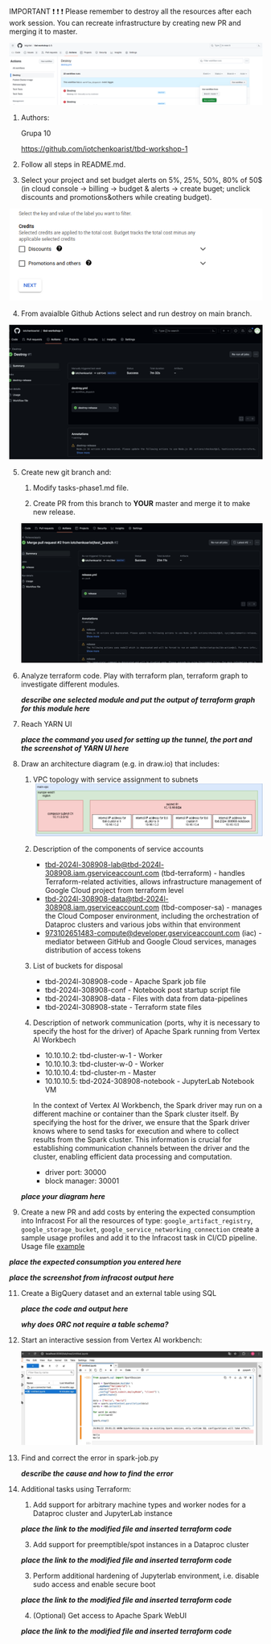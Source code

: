 IMPORTANT ❗ ❗ ❗ Please remember to destroy all the resources after each work session. You can recreate infrastructure by creating new PR and merging it to master.
  
![img.png](doc/figures/destroy.png)

1. Authors:

   Grupa 10

   https://github.com/iotchenkoarist/tbd-workshop-1
   
2. Follow all steps in README.md.

3. Select your project and set budget alerts on 5%, 25%, 50%, 80% of 50$ (in cloud console -> billing -> budget & alerts -> create buget; unclick discounts and promotions&others while creating budget).

  ![img.png](doc/figures/discounts.png)

4. From avaialble Github Actions select and run destroy on main branch.


  ![img.png](doc/figures/destroy_resources.png)
   
5. Create new git branch and:
    1. Modify tasks-phase1.md file.
    
    2. Create PR from this branch to **YOUR** master and merge it to make new release. 
    
      ![img.png](doc/figures/release.png)


6. Analyze terraform code. Play with terraform plan, terraform graph to investigate different modules.

    ***describe one selected module and put the output of terraform graph for this module here***
   
7. Reach YARN UI
   
   ***place the command you used for setting up the tunnel, the port and the screenshot of YARN UI here***
   
8. Draw an architecture diagram (e.g. in draw.io) that includes:
    1. VPC topology with service assignment to subnets
    ![img.png](doc/figures/vpc)
    2. Description of the components of service accounts
       * tbd-2024l-308908-lab@tbd-2024l-308908.iam.gserviceaccount.com (tbd-terraform) - handles Terraform-related
       activities, allows infrastructure management of Google Cloud project from terraform level
       * tbd-2024l-308908-data@tbd-2024l-308908.iam.gserviceaccount.com (tbd-composer-sa) - manages the
       Cloud Composer environment, including the orchestration of Dataproc clusters and various jobs within
       that environment
       * 973102651483-compute@developer.gserviceaccount.com (iac) - mediator between GitHub and
       Google Cloud services, manages distribution of access tokens
    3. List of buckets for disposal
       * tbd-2024l-308908-code - Apache Spark job file
       * tbd-2024l-308908-conf - Notebook post startup script file
       * tbd-2024l-308908-data - Files with data from data-pipelines
       * tbd-2024l-308908-state - Terraform state files
    4. Description of network communication (ports, why it is necessary to specify the host for the driver) of Apache Spark running from Vertex AI Workbech
       * 10.10.10.2: tbd-cluster-w-1 - Worker
       * 10.10.10.3: tbd-cluster-w-0 - Worker
       * 10.10.10.4: tbd-cluster-m - Master
       * 10.10.10.5: tbd-2024-308908-notebook - JupyterLab Notebook VM

       In the context of Vertex AI Workbench, the Spark driver may run on a different machine or container than the Spark cluster itself.
       By specifying the host for the driver, we ensure that the Spark driver knows where to send tasks for execution and where to collect results from the Spark cluster.
       This information is crucial for establishing communication channels between the driver and the cluster, enabling efficient data processing and computation.
       * driver port: 30000
       * block manager: 30001

    ***place your diagram here***

11. Create a new PR and add costs by entering the expected consumption into Infracost
For all the resources of type: `google_artifact_registry`, `google_storage_bucket`, `google_service_networking_connection`
create a sample usage profiles and add it to the Infracost task in CI/CD pipeline. Usage file [example](https://github.com/infracost/infracost/blob/master/infracost-usage-example.yml) 

   ***place the expected consumption you entered here***

   ***place the screenshot from infracost output here***

11. Create a BigQuery dataset and an external table using SQL
    
    ***place the code and output here***
   
    ***why does ORC not require a table schema?***

  
12. Start an interactive session from Vertex AI workbench:

    ![img.png](doc/figures/vertexAI.png)
   
13. Find and correct the error in spark-job.py

    ***describe the cause and how to find the error***

14. Additional tasks using Terraform:

    1. Add support for arbitrary machine types and worker nodes for a Dataproc cluster and JupyterLab instance

    ***place the link to the modified file and inserted terraform code***
    
    3. Add support for preemptible/spot instances in a Dataproc cluster

    ***place the link to the modified file and inserted terraform code***
    
    3. Perform additional hardening of Jupyterlab environment, i.e. disable sudo access and enable secure boot
    
    ***place the link to the modified file and inserted terraform code***

    4. (Optional) Get access to Apache Spark WebUI

    ***place the link to the modified file and inserted terraform code***
